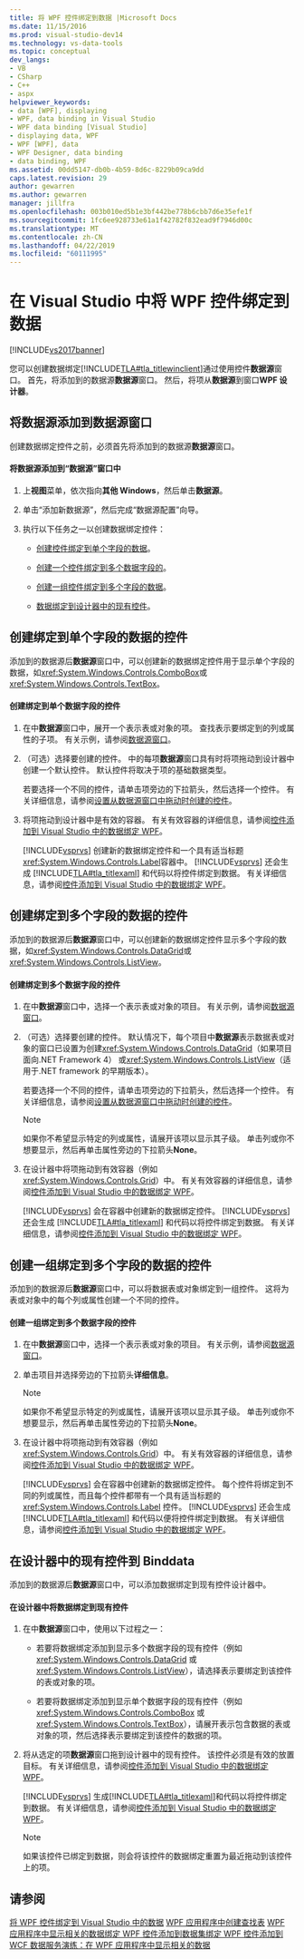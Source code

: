 ```yaml
---
title: 将 WPF 控件绑定到数据 |Microsoft Docs
ms.date: 11/15/2016
ms.prod: visual-studio-dev14
ms.technology: vs-data-tools
ms.topic: conceptual
dev_langs:
- VB
- CSharp
- C++
- aspx
helpviewer_keywords:
- data [WPF], displaying
- WPF, data binding in Visual Studio
- WPF data binding [Visual Studio]
- displaying data, WPF
- WPF [WPF], data
- WPF Designer, data binding
- data binding, WPF
ms.assetid: 00dd5147-db0b-4b59-8d6c-8229b09ca9dd
caps.latest.revision: 29
author: gewarren
ms.author: gewarren
manager: jillfra
ms.openlocfilehash: 003b010ed5b1e3bf442be778b6cbb7d6e35efe1f
ms.sourcegitcommit: 1fc6ee928733e61a1f42782f832ead9f7946d00c
ms.translationtype: MT
ms.contentlocale: zh-CN
ms.lasthandoff: 04/22/2019
ms.locfileid: "60111995"
---
```

# <a name="bind-wpf-controls-to-data-in-visual-studio"></a>在 Visual Studio 中将 WPF 控件绑定到数据
[!INCLUDE[vs2017banner](../includes/vs2017banner.md)]

您可以创建数据绑定[!INCLUDE[TLA#tla_titlewinclient](../includes/tlasharptla-titlewinclient-md.md)]通过使用控件**数据源**窗口。 首先，将添加到的数据源**数据源**窗口。 然后，将项从**数据源**到窗口**WPF 设计器**。

## <a name="adding"></a> 将数据源添加到数据源窗口
 创建数据绑定控件之前，必须首先将添加到的数据源**数据源**窗口。

#### <a name="to-add-a-data-source-to-the-data-sources-window"></a>将数据源添加到“数据源”窗口中

1. 上**视图**菜单，依次指向**其他 Windows**，然后单击**数据源**。

2. 单击“添加新数据源”，然后完成“数据源配置”向导。

3. 执行以下任务之一以创建数据绑定控件：

    - [创建控件绑定到单个字段的数据](#simple)。

    - [创建一个控件绑定到多个数据字段的](#complex)。

    - [创建一组控件绑定到多个字段的数据](#details)。

    - [数据绑定到设计器中的现有控件](#existing)。

## <a name="simple"></a> 创建绑定到单个字段的数据的控件
 添加到的数据源后**数据源**窗口中，可以创建新的数据绑定控件用于显示单个字段的数据，如<xref:System.Windows.Controls.ComboBox>或<xref:System.Windows.Controls.TextBox>。

#### <a name="to-create-a-control-that-is-bound-to-a-single-field-of-data"></a>创建绑定到单个数据字段的控件

1. 在中**数据源**窗口中，展开一个表示表或对象的项。 查找表示要绑定到的列或属性的子项。 有关示例，请参阅[数据源窗口](http://msdn.microsoft.com/library/0d20f699-cc95-45b3-8ecb-c7edf1f67992)。

2. （可选）选择要创建的控件。 中的每项**数据源**窗口具有时将项拖动到设计器中创建一个默认控件。 默认控件将取决于项的基础数据类型。

     若要选择一个不同的控件，请单击项旁边的下拉箭头，然后选择一个控件。 有关详细信息，请参阅[设置从数据源窗口中拖动时创建的控件](../data-tools/set-the-control-to-be-created-when-dragging-from-the-data-sources-window.md)。

3. 将项拖动到设计器中是有效的容器。 有关有效容器的详细信息，请参阅[控件添加到 Visual Studio 中的数据绑定 WPF](../data-tools/bind-wpf-controls-to-data-in-visual-studio1.md)。

     [!INCLUDE[vsprvs](../includes/vsprvs-md.md)] 创建新的数据绑定控件和一个具有适当标题<xref:System.Windows.Controls.Label>容器中。 [!INCLUDE[vsprvs](../includes/vsprvs-md.md)] 还会生成 [!INCLUDE[TLA#tla_titlexaml](../includes/tlasharptla-titlexaml-md.md)] 和代码以将控件绑定到数据。 有关详细信息，请参阅[控件添加到 Visual Studio 中的数据绑定 WPF](../data-tools/bind-wpf-controls-to-data-in-visual-studio1.md)。

## <a name="complex"></a> 创建绑定到多个字段的数据的控件
 添加到的数据源后**数据源**窗口中，可以创建新的数据绑定控件显示多个字段的数据，如<xref:System.Windows.Controls.DataGrid>或<xref:System.Windows.Controls.ListView>。

#### <a name="to-create-a-control-that-is-bound-to-multiple-fields-of-data"></a>创建绑定到多个数据字段的控件

1. 在中**数据源**窗口中，选择一个表示表或对象的项目。 有关示例，请参阅[数据源窗口](http://msdn.microsoft.com/library/0d20f699-cc95-45b3-8ecb-c7edf1f67992)。

2. （可选）选择要创建的控件。 默认情况下，每个项目中**数据源**表示数据表或对象的窗口已设置为创建<xref:System.Windows.Controls.DataGrid>（如果项目面向.NET Framework 4） 或<xref:System.Windows.Controls.ListView>（适用于.NET framework 的早期版本）。

     若要选择一个不同的控件，请单击项旁边的下拉箭头，然后选择一个控件。 有关详细信息，请参阅[设置从数据源窗口中拖动时创建的控件](../data-tools/set-the-control-to-be-created-when-dragging-from-the-data-sources-window.md)。

    > [!NOTE]
    >  如果你不希望显示特定的列或属性，请展开该项以显示其子级。 单击列或你不想要显示，然后再单击属性旁边的下拉箭头**None**。

3. 在设计器中将项拖动到有效容器（例如 <xref:System.Windows.Controls.Grid>）中。 有关有效容器的详细信息，请参阅[控件添加到 Visual Studio 中的数据绑定 WPF](../data-tools/bind-wpf-controls-to-data-in-visual-studio1.md)。

     [!INCLUDE[vsprvs](../includes/vsprvs-md.md)] 会在容器中创建新的数据绑定控件。 [!INCLUDE[vsprvs](../includes/vsprvs-md.md)] 还会生成 [!INCLUDE[TLA#tla_titlexaml](../includes/tlasharptla-titlexaml-md.md)] 和代码以将控件绑定到数据。 有关详细信息，请参阅[控件添加到 Visual Studio 中的数据绑定 WPF](../data-tools/bind-wpf-controls-to-data-in-visual-studio1.md)。

## <a name="details"></a> 创建一组绑定到多个字段的数据的控件
 添加到的数据源后**数据源**窗口中，可以将数据表或对象绑定到一组控件。 这将为表或对象中的每个列或属性创建一个不同的控件。

#### <a name="to-create-a-set-of-controls-that-are-bound-to-multiple-fields-of-data"></a>创建一组绑定到多个数据字段的控件

1. 在中**数据源**窗口中，选择一个表示表或对象的项目。 有关示例，请参阅[数据源窗口](http://msdn.microsoft.com/library/0d20f699-cc95-45b3-8ecb-c7edf1f67992)。

2. 单击项目并选择旁边的下拉箭头**详细信息**。

    > [!NOTE]
    >  如果你不希望显示特定的列或属性，请展开该项以显示其子级。 单击列或你不想要显示，然后再单击属性旁边的下拉箭头**None**。

3. 在设计器中将项拖动到有效容器（例如 <xref:System.Windows.Controls.Grid>）中。 有关有效容器的详细信息，请参阅[控件添加到 Visual Studio 中的数据绑定 WPF](../data-tools/bind-wpf-controls-to-data-in-visual-studio1.md)。

     [!INCLUDE[vsprvs](../includes/vsprvs-md.md)] 会在容器中创建新的数据绑定控件。 每个控件将绑定到不同的列或属性，而且每个控件都带有一个具有适当标题的 <xref:System.Windows.Controls.Label> 控件。 [!INCLUDE[vsprvs](../includes/vsprvs-md.md)] 还会生成 [!INCLUDE[TLA#tla_titlexaml](../includes/tlasharptla-titlexaml-md.md)] 和代码以便将控件绑定到数据。 有关详细信息，请参阅[控件添加到 Visual Studio 中的数据绑定 WPF](../data-tools/bind-wpf-controls-to-data-in-visual-studio1.md)。

## <a name="existing"></a> 在设计器中的现有控件到 Binddata
 添加到的数据源后**数据源**窗口中，可以添加数据绑定到现有控件设计器中。

#### <a name="to-bind-data-to-an-existing-control-in-the-designer"></a>在设计器中将数据绑定到现有控件

1. 在中**数据源**窗口中，使用以下过程之一：

    - 若要将数据绑定添加到显示多个数据字段的现有控件（例如 <xref:System.Windows.Controls.DataGrid> 或 <xref:System.Windows.Controls.ListView>），请选择表示要绑定到该控件的表或对象的项。

    - 若要将数据绑定添加到显示单个数据字段的现有控件（例如 <xref:System.Windows.Controls.ComboBox> 或 <xref:System.Windows.Controls.TextBox>），请展开表示包含数据的表或对象的项，然后选择表示要绑定到该控件的数据的项。

2. 将从选定的项**数据源**窗口拖到设计器中的现有控件。 该控件必须是有效的放置目标。 有关详细信息，请参阅[控件添加到 Visual Studio 中的数据绑定 WPF](../data-tools/bind-wpf-controls-to-data-in-visual-studio1.md)。

     [!INCLUDE[vsprvs](../includes/vsprvs-md.md)] 生成[!INCLUDE[TLA#tla_titlexaml](../includes/tlasharptla-titlexaml-md.md)]和代码以将控件绑定到数据。 有关详细信息，请参阅[控件添加到 Visual Studio 中的数据绑定 WPF](../data-tools/bind-wpf-controls-to-data-in-visual-studio1.md)。

    > [!NOTE]
    >  如果该控件已绑定到数据，则会将该控件的数据绑定重置为最近拖动到该控件上的项。

## <a name="see-also"></a>请参阅
 [将 WPF 控件绑定到 Visual Studio 中的数据](../data-tools/bind-wpf-controls-to-data-in-visual-studio1.md) [WPF 应用程序中创建查找表](../data-tools/create-lookup-tables-in-wpf-applications.md) [WPF 应用程序中显示相关的数据](../data-tools/display-related-data-in-wpf-applications.md)[绑定 WPF 控件添加到数据集](../data-tools/bind-wpf-controls-to-a-dataset.md)[绑定 WPF 控件添加到 WCF 数据服务](../data-tools/bind-wpf-controls-to-a-wcf-data-service.md)[演练：在 WPF 应用程序中显示相关的数据](../data-tools/walkthrough-displaying-related-data-in-a-wpf-application.md)
